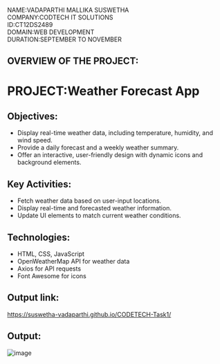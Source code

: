 NAME:VADAPARTHI MALLIKA SUSWETHA  
COMPANY:CODTECH IT SOLUTIONS  
ID:CT12DS2489  
DOMAIN:WEB DEVELOPMENT  
DURATION:SEPTEMBER TO NOVEMBER  

## OVERVIEW OF THE PROJECT:
# PROJECT:Weather Forecast App
## Objectives:
* Display real-time weather data, including temperature, humidity, and wind speed.
* Provide a daily forecast and a weekly weather summary.
* Offer an interactive, user-friendly design with dynamic icons and background elements.
## Key Activities:
* Fetch weather data based on user-input locations.
* Display real-time and forecasted weather information.
* Update UI elements to match current weather conditions.
## Technologies:
* HTML, CSS, JavaScript
* OpenWeatherMap API for weather data
* Axios for API requests
* Font Awesome for icons
## Output link:
https://suswetha-vadaparthi.github.io/CODETECH-Task1/
## Output:
![image](https://github.com/user-attachments/assets/fe55cbba-7cb4-4a5d-97f1-e77512cc36c0)


